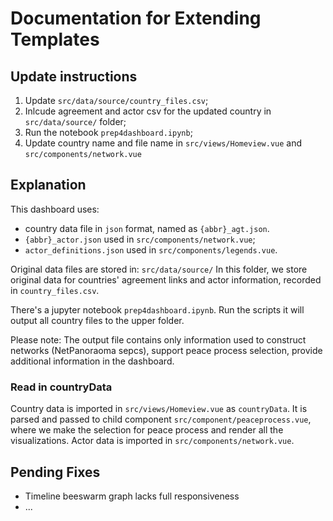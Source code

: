 # Documentation for Extending Templates

## Update instructions
1. Update `src/data/source/country_files.csv`;
2. Inlcude agreement and actor csv for the updated country in `src/data/source/` folder;
3. Run the notebook `prep4dashboard.ipynb`;
4. Update country name and file name in `src/views/Homeview.vue` and `src/components/network.vue`


## Explanation
This dashboard uses:
- country data file in `json` format, named as `{abbr}_agt.json`.
- `{abbr}_actor.json` used in `src/components/network.vue`; 
- `actor_definitions.json` used in `src/components/legends.vue`.


Original data files are stored in: `src/data/source/`
In this folder, we store original data for countries' agreement links and actor information, recorded in `country_files.csv`.

There's a jupyter notebook `prep4dashboard.ipynb`. Run the scripts it will output all country files to the upper folder.

Please note: The output file contains only information used to construct networks (NetPanoraoma sepcs), support peace process selection, provide additional information in the dashboard.

### Read in countryData
Country data is imported in `src/views/Homeview.vue` as `countryData`. It is parsed and passed to child component `src/component/peaceprocess.vue`, where we make the selection for peace process and render all the visualizations.
Actor data is imported in `src/components/network.vue`. 



## Pending Fixes
- Timeline beeswarm graph lacks full responsiveness
- ...